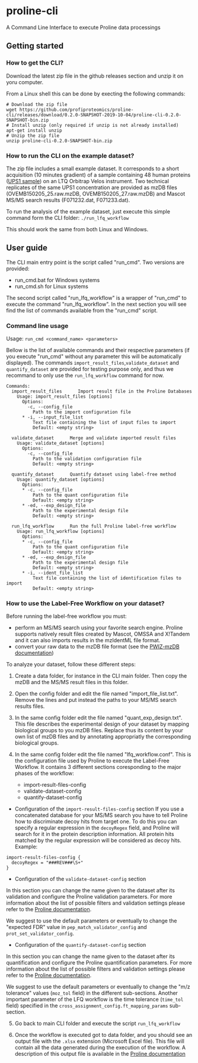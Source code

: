 # proline-cli
A Command Line Interface to execute Proline data processings


## Getting started

### How to get the CLI?

Download the latest zip file in the github releases section and unzip it on yoru computer.

From a Linux shell this can be done by execting the following commands:

```
# Download the zip file
wget https://github.com/profiproteomics/proline-cli/releases/download/0.2.0-SNAPSHOT-2019-10-04/proline-cli-0.2.0-SNAPSHOT-bin.zip
# Install unzip (only required if unzip is not already installed)
apt-get install unzip
# Unzip the zip file
unzip proline-cli-0.2.0-SNAPSHOT-bin.zip
```

### How to run the CLI on the example dataset?

The zip file includes a small example dataset. It corresponds to a short acquisition (10 minutes gradient) of a sample containing 48 human proteins ([UPS1 sample](https://www.sigmaaldrich.com/content/dam/sigma-aldrich/docs/Sigma/Datasheet/2/ups1dat.pdf)) on an LTQ Orbitrap Velos instrument. Two technical replicates of the same UPS1 concentration are provided as mzDB files (OVEMB150205_25.raw.mzDB, OVEMB150205_27.raw.mzDB) and Mascot MS/MS search results (F071232.dat, F071233.dat).

To run the analysis of the example dataset, just execute this simple command form the CLI folder:
```./run_lfq_workflow```

This should work the same from both Linux and Windows.

## User guide

The CLI main entry point is the script called "run_cmd". Two versions are provided:
* run_cmd.bat for Windows systems
* run_cmd.sh for Linux systems

The second script called "run_lfq_workflow" is a wrapper of "run_cmd" to execute the command "run_lfq_workflow".
In the next section you will see find the list of commands available from the "run_cmd" script.

### Command line usage

Usage: ```run_cmd <command_name> <parameters>```

Bellow is the list of available commands and their respective parameters (if you execute "run_cmd" without any parameter this will be automatically displayed).
The commands ```import_result_files```,```validate_dataset``` and ```quantify_dataset``` are provided for testing purpose only, and thus we recommand to only use the ```run_lfq_workflow``` command for now.

```
Commands:
  import_result_files      Import result file in the Proline Databases
    Usage: import_result_files [options]
      Options:
        -c, --config_file
          Path to the import configuration file
      * -i, --input_file_list
          Text file containing the list of input files to import
          Default: <empty string>

  validate_dataset      Merge and validate imported result files
    Usage: validate_dataset [options]
      Options:
        -c, --config_file
          Path to the validation configuration file
          Default: <empty string>

  quantify_dataset      Quantify dataset using label-free method
    Usage: quantify_dataset [options]
      Options:
      * -c, --config_file
          Path to the quant configuration file
          Default: <empty string>
      * -ed, --exp_design_file
          Path to the experimental design file
          Default: <empty string>

  run_lfq_workflow      Run the full Proline label-free workflow
    Usage: run_lfq_workflow [options]
      Options:
      * -c, --config_file
          Path to the quant configuration file
          Default: <empty string>
      * -ed, --exp_design_file
          Path to the experimental design file
          Default: <empty string>
      * -i, --ident_file_list
          Text file containing the list of identification files to import
          Default: <empty string>
```


### How to use the Label-Free Workflow on your dataset?

Before running the label-free workflow you must:
* perform an MS/MS search using your favorite search engine. Proline supports natively result files created by Mascot, OMSSA and X!Tandem and it can also imports results in the mzIdentML file format.
* convert your raw data to the mzDB file format (see the [PWIZ-mzDB documentation](https://github.com/mzdb/pwiz-mzdb))

To analyze your dataset, follow these different steps:

1. Create a data folder, for instance in the CLI main folder. Then copy the mzDB and the MS/MS result files in this folder.

2. Open the config folder and edit the file named "import_file_list.txt". Remove the lines and put instead the paths to your MS/MS search results files.

3. In the same config folder edit the file named "quant_exp_design.txt". This file describes the experimental design of your dataset by mapping biological groups to you mzDB files. Replace thus its content by your own list of mzDB files and by annotating appropriatly the corresponding biological groups.

4. In the same config folder edit the file named "lfq_workflow.conf". This is the configuration file used by Proline to execute the Label-Free Workflow. It contains 3 different sections coresponding to the major phases of the workflow:
     * import-result-files-config
     * validate-dataset-config
     * quantify-dataset-config

- Configuration of the ```import-result-files-config``` section
If you use a concatenated database for your MS/MS search you have to tell Proline how to discriminate decoy hits from target one. To do this you can specify a regular expression in the ```decoyRegex``` field, and Proline will search for it in the protein description information. All protein hits matched by the regular expression will be considered as decoy hits. Example:
```
import-result-files-config {
  decoyRegex = "###REV###\S+"
}
```
   - Configuration of the ```validate-dataset-config``` section

In this section you can change the name given to the dataset after its validation and configure the Proline validation parameters.
For more information about the list of possible filters and validation settings please refer to the [Proline documentation](http://www.profiproteomics.fr/software/doc/2.0/#id.1t3h5sf).

We suggest to use the default parameters or eventually to change the "expected FDR" value in ```pep_match_validator_config``` and ```prot_set_validator_config```.

  - Configuration of the ```quantify-dataset-config``` section

In this section you can change the name given to the dataset after its quantification and configure the Proline quantification parameters.
For more information about the list of possible filters and validation settings please refer to the [Proline documentation](http://www.profiproteomics.fr/software/doc/2.0/#id.1ci93xb).

We suggest to use the default parameters or eventually to change the "m/z tolerance" values (```moz_tol``` field) in the different sub-sections. Another important parameter of the LFQ workflow is the time tolerance (```time_tol``` field) specified in the ```cross_assignment_config.ft_mapping_params``` sub-section.

5. Go back to main CLI folder and execute the script ```run_lfq_workflow```

6. Once the workflow is executed got to data folder, and you should see an output file with the ```.xlsx``` extension (Microsoft Excel file). This file will contain all the data generated during the execution of the workflow.
A description of this output file is available in the [Proline documentation](http://www.profiproteomics.fr/software/doc/2.0/#id.2bn6wsx)
